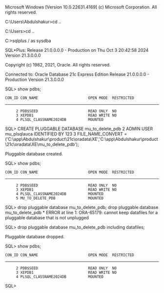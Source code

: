 Microsoft Windows [Version 10.0.22631.4169]
(c) Microsoft Corporation. All rights reserved.

C:\Users\Abdulshakur>cd ..

C:\Users>cd ..

C:\>sqlplus / as sysdba

SQL*Plus: Release 21.0.0.0.0 - Production on Thu Oct 3 20:42:58 2024
Version 21.3.0.0.0

Copyright (c) 1982, 2021, Oracle.  All rights reserved.


Connected to:
Oracle Database 21c Express Edition Release 21.0.0.0.0 - Production
Version 21.3.0.0.0

SQL> show pdbs;

    CON_ID CON_NAME                       OPEN MODE  RESTRICTED
---------- ------------------------------ ---------- ----------
         2 PDB$SEED                       READ ONLY  NO
         3 XEPDB1                         READ WRITE NO
         4 PLSQL_CLASSNAME2024DB          MOUNTED
SQL> CREATE PLUGGABLE DATABASE mu_to_delete_pdb
  2  ADMIN USER mu_plsqlauca IDENTIFIED BY 123
  3  FILE_NAME_CONVERT = ('C:\app\Abdulshakur\product\21c\oradata\XE\','C:\app\Abdulshakur\product\21c\oradata\XE\mu_to_delete_pdb');

Pluggable database created.

SQL> show pdbs;

    CON_ID CON_NAME                       OPEN MODE  RESTRICTED
---------- ------------------------------ ---------- ----------
         2 PDB$SEED                       READ ONLY  NO
         3 XEPDB1                         READ WRITE NO
         4 PLSQL_CLASSNAME2024DB          MOUNTED
         5 MU_TO_DELETE_PDB               MOUNTED
SQL> drop pluggable database mu_to_delete_pdb;
drop pluggable database mu_to_delete_pdb
*
ERROR at line 1:
ORA-65179: cannot keep datafiles for a pluggable database that is not unplugged


SQL> drop pluggable database mu_to_delete_pdb including datafiles;

Pluggable database dropped.

SQL> show pdbs;

    CON_ID CON_NAME                       OPEN MODE  RESTRICTED
---------- ------------------------------ ---------- ----------
         2 PDB$SEED                       READ ONLY  NO
         3 XEPDB1                         READ WRITE NO
         4 PLSQL_CLASSNAME2024DB          MOUNTED
SQL>
